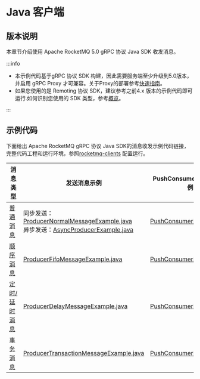# Java 客户端

## 版本说明
本章节介绍使用 Apache RocketMQ 5.0 gRPC 协议 Java SDK 收发消息。

:::info

- 本示例代码基于gRPC 协议 SDK 构建，因此需要服务端至少升级到5.0版本，并启用 gRPC Proxy 才可兼容。关于Proxy的部署参考[快速指南](../02-quickStart/01quickstart.md)。
- 如果您使用的是 Remoting 协议 SDK，建议参考之前4.x 版本的示例代码即可运行.如何识别您使用的 SDK 类型，参考[概览](./01overview.md)。

:::

## 示例代码
下面给出 Apache RocketMQ gRPC 协议 Java SDK的消息收发示例代码链接，完整代码工程和运行环境，参照[rocketmq-clients](https://github.com/apache/rocketmq-clients) 配置运行。


|**消息类型**|**发送消息示例**|**PushConsumer消费消息示例**|**SimpleConsumer消费消息示例**|
|-----------|--------------|--------------------------|----------------------------|
| [普通消息](../04-featureBehavior/01normalmessage.md)                 |同步发送：[ProducerNormalMessageExample.java](https://github.com/apache/rocketmq-clients/blob/master/java/client/src/main/java/org/apache/rocketmq/client/java/example/ProducerNormalMessageExample.java)  <br/>异步发送：[AsyncProducerExample.java](https://github.com/apache/rocketmq-clients/blob/master/java/client/src/main/java/org/apache/rocketmq/client/java/example/AsyncProducerExample.java)   | [PushConsumerExample.java](https://github.com/apache/rocketmq-clients/blob/master/java/client/src/main/java/org/apache/rocketmq/client/java/example/PushConsumerExample.java) | 同步订阅：[SimpleConsumerExample.java](https://github.com/apache/rocketmq-clients/blob/master/java/client/src/main/java/org/apache/rocketmq/client/java/example/SimpleConsumerExample.java)  <br/>异步订阅：[AsyncSimpleConsumerExample.java](https://github.com/apache/rocketmq-clients/blob/master/java/client/src/main/java/org/apache/rocketmq/client/java/example/AsyncSimpleConsumerExample.java)   |
| [顺序消息](../04-featureBehavior/03fifomessage.md)                 | [ProducerFifoMessageExample.java](https://github.com/apache/rocketmq-clients/blob/master/java/client/src/main/java/org/apache/rocketmq/client/java/example/ProducerFifoMessageExample.java)                                                                                                                                                                                                                                                                                                              | [PushConsumerExample.java](https://github.com/apache/rocketmq-clients/blob/master/java/client/src/main/java/org/apache/rocketmq/client/java/example/PushConsumerExample.java) |同步订阅：[SimpleConsumerExample.java](https://github.com/apache/rocketmq-clients/blob/master/java/client/src/main/java/org/apache/rocketmq/client/java/example/SimpleConsumerExample.java)  <br/>异步订阅：[AsyncSimpleConsumerExample.java](https://github.com/apache/rocketmq-clients/blob/master/java/client/src/main/java/org/apache/rocketmq/client/java/example/AsyncSimpleConsumerExample.java)   |
| [定时/延时消息](../04-featureBehavior/02delaymessage.md)              | [ProducerDelayMessageExample.java](https://github.com/apache/rocketmq-clients/blob/master/java/client/src/main/java/org/apache/rocketmq/client/java/example/ProducerDelayMessageExample.java)                                                                                                                                                                                                                                                                                                            | [PushConsumerExample.java](https://github.com/apache/rocketmq-clients/blob/master/java/client/src/main/java/org/apache/rocketmq/client/java/example/PushConsumerExample.java) |同步订阅：[SimpleConsumerExample.java](https://github.com/apache/rocketmq-clients/blob/master/java/client/src/main/java/org/apache/rocketmq/client/java/example/SimpleConsumerExample.java)  <br/>异步订阅：[AsyncSimpleConsumerExample.java](https://github.com/apache/rocketmq-clients/blob/master/java/client/src/main/java/org/apache/rocketmq/client/java/example/AsyncSimpleConsumerExample.java)   |
| [事务消息](../04-featureBehavior/04transactionmessage.md)                 | [ProducerTransactionMessageExample.java](https://github.com/apache/rocketmq-clients/blob/master/java/client/src/main/java/org/apache/rocketmq/client/java/example/ProducerTransactionMessageExample.java)                                                                                                                                                                                                                                                                                                | [PushConsumerExample.java](https://github.com/apache/rocketmq-clients/blob/master/java/client/src/main/java/org/apache/rocketmq/client/java/example/PushConsumerExample.java) |同步订阅：[SimpleConsumerExample.java](https://github.com/apache/rocketmq-clients/blob/master/java/client/src/main/java/org/apache/rocketmq/client/java/example/SimpleConsumerExample.java)  <br/>异步订阅：[AsyncSimpleConsumerExample.java](https://github.com/apache/rocketmq-clients/blob/master/java/client/src/main/java/org/apache/rocketmq/client/java/example/AsyncSimpleConsumerExample.java)   |
